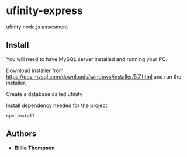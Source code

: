 # ufinity-express
ufinity node.js assesment

## Install

You will need to have MySQL server installed and running your PC.

Download installer from https://dev.mysql.com/downloads/windows/installer/5.7.html and run the installer.

Create a database called ufinity

Install dependency needed for the project:

    npm install

## Authors

* **Billie Thompson**
